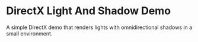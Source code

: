DirectX Light And Shadow Demo
==================

A simple DirectX demo that renders lights with omnidirectional shadows in a small environment.
